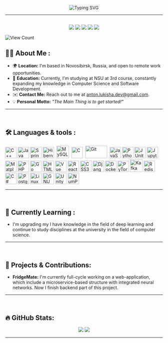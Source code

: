 <p align="center">
  <img src="https://readme-typing-svg.demolab.com?font=Roboto&weight=900&size=45&pause=1200&color=FFFFFF&center=true&vCenter=true&width=600&lines=Hi+there,+I'm+Anton;Backend+Developer;Enthusiast+Programmer;Always+Learning&repeat=true&cursor=true" alt="Typing SVG" />
</p>

<hr>
<p align="center">
<br>
<a target="_blank" href="https://vk.com/lukanlo/"><img src="https://img.shields.io/badge/-VKONTAKTE-0077FF?style=for-the-badge&logo=VK&logoColor=white"></img></a>
<a target="_blank" href="mailto:anton.lukisha.dev@gmail.com"><img src="https://img.shields.io/badge/-Gmail-D14836?style=for-the-badge&logo=Gmail&logoColor=white"></img></a>
<a target="_blank" href="https://github.com/antonlukisha/antonlukisha"><img src="https://img.shields.io/badge/-GitHub-333?style=for-the-badge&logo=GitHub&logoColor=white"></img></a>
<a target="_blank" href="https://t.me/lukanlo"><img src="https://img.shields.io/badge/-Telegram-27A7E7?style=for-the-badge&logo=Telegram&logoColor=white"></img></a>
<a target="_blank" href="https://stackoverflow.com/users/27875109/anton-lukisha"><img src="https://img.shields.io/badge/-StackOverflow-EF8236?style=for-the-badge&logo=StackOverflow&logoColor=white"></img></a>
<br>
</p>
<p align="left">
  <a rel="nofollow">
        <img alt="View Count" title="View count" src="https://komarev.com/ghpvc/?username=antonlukisha&amp;style=for-the-badge&amp;color=EF8236" style="max-width: 100%;">
    </a>
</p>

## :man_technologist: About Me :

- 🌍 **Location:** I'm based in Novosibirsk, Russia, and open to remote work opportunities.
- 🧠 **Education:** Currently, I'm studying at NSU at 3rd course, constantly expanding my knowledge in Computer Science and Software Development.
- ✉️ **Contact Me:** Reach out to me at [anton.lukisha.dev@gmail.com](mailto:anton.lukisha.dev@gmail.com).
- 💡 **Personal Motto:** *"The Main Thing is to get started!"*  

---
<br>

## :hammer_and_wrench:  Languages & tools :
<p align="left">
    <a href="https://docs.microsoft.com/en-us/cpp/?view=msvc-170" target="_blank" rel="noreferrer"><img title="C++" src="https://cdn.jsdelivr.net/gh/devicons/devicon@latest/icons/cplusplus/cplusplus-original.svg" width="36" height="36" alt="C++" /></a>
    <a href="https://www.oracle.com/java/" target="_blank" rel="noreferrer"><img title="Java" src="https://raw.githubusercontent.com/danielcranney/readme-generator/main/public/icons/skills/java-colored.svg" width="36" height="36" alt="Java" /></a>
    <a href="https://spring.io/" target="_blank" rel="noreferrer"><img title="Spring" src="https://cdn.jsdelivr.net/gh/devicons/devicon@latest/icons/spring/spring-original.svg" width="36" height="36" alt="Spring" /></a>
    <a href="https://hibernate.org/" target="_blank" rel="noreferrer"><img title="Hibernate" src="https://cdn.jsdelivr.net/gh/devicons/devicon@latest/icons/hibernate/hibernate-original.svg" width="36" height="36" alt="Hibernate" /></a>
    <a href="https://www.mysql.com/" target="_blank" rel="noreferrer"><img title="MySQL" alt="MySQL" src="https://raw.githubusercontent.com/Thomas-George-T/Thomas-George-T/master/assets/mysql.svg" width="40" height="40" style="vertical-align:down; margin:4px"/></a>
    <a href="https://docs.microsoft.com/en-us/cpp/?view=msvc-170" target="_blank" rel="noreferrer"><img title="C" img src="https://cdn.jsdelivr.net/gh/devicons/devicon@latest/icons/c/c-original.svg" width="36" height="36" alt="C" /></a>
    <a href="https://git-scm.com/" target="_blank" rel="noreferrer"><img title="Git" alt="Git" src="https://raw.githubusercontent.com/Thomas-George-T/Thomas-George-T/master/assets/git.svg" width="70" height="40" style="vertical-align:down; margin:4px"/></a>
    <a href="https://developer.mozilla.org/en-US/docs/Web/JavaScript" target="_blank" rel="noreferrer"><img title="JavaScript" src="https://raw.githubusercontent.com/danielcranney/readme-generator/main/public/icons/skills/javascript-colored.svg" width="36" height="36" alt="JavaScript" /></a>
    <a href="https://www.python.org/" target="_blank" rel="noreferrer"><img title="Python" src="https://raw.githubusercontent.com/danielcranney/readme-generator/main/public/icons/skills/python-colored.svg" width="36" height="36" alt="Python" /></a>
    <a href="https://junit.org/junit5/" target="_blank" rel="noreferrer"><img title="JUnit" src="https://cdn.jsdelivr.net/gh/devicons/devicon@latest/icons/junit/junit-original.svg" width="36" height="36" alt="JUnit" /></a>
    <a href="https://jupyter.org/" target="_blank" rel="noreferrer"><img title="Jupyter" src="https://cdn.jsdelivr.net/gh/devicons/devicon@latest/icons/jupyter/jupyter-original.svg" width="36" height="36" alt="Jupyter" /></a>
    <a href="https://matplotlib.org/" target="_blank" rel="noreferrer"><img title="Matplotlib" alt="Matplotlib" width="36" height="36" src="https://cdn.jsdelivr.net/gh/devicons/devicon@latest/icons/matplotlib/matplotlib-original.svg" /></a>
    <a href="https://www.php.net/" target="_blank" rel="noreferrer"><img title="PHP" src="https://raw.githubusercontent.com/danielcranney/readme-generator/main/public/icons/skills/php-colored.svg" width="36" height="36" alt="PHP" /></a>
    <a href="https://go.dev/doc/" target="_blank" rel="noreferrer"><img title="Go" alt="Go" width="36" height="36" src="https://cdn.jsdelivr.net/gh/devicons/devicon@latest/icons/go/go-original.svg" /></a>
    <a href="https://developer.mozilla.org/en-US/docs/Glossary/HTML5" target="_blank" rel="noreferrer"><img title="HTML5" src="https://raw.githubusercontent.com/danielcranney/readme-generator/main/public/icons/skills/html5-colored.svg" width="36" height="36" alt="HTML5" /></a>
    <a href="https://vuejs.org/" target="_blank" rel="noreferrer"><img title="Vue" src="https://raw.githubusercontent.com/danielcranney/readme-generator/main/public/icons/skills/vuejs-colored.svg" width="36" height="36" alt="Vue" /></a>
    <a href="https://reactjs.org/" target="_blank" rel="noreferrer"><img title="React" src="https://raw.githubusercontent.com/danielcranney/readme-generator/main/public/icons/skills/react-colored.svg" width="36" height="36" alt="React" /></a>
    <a href="https://www.w3.org/TR/CSS/#css" target="_blank" rel="noreferrer"><img title="CSS3" src="https://raw.githubusercontent.com/danielcranney/readme-generator/main/public/icons/skills/css3-colored.svg" width="36" height="36" alt="CSS3" /></a>
    <a href="https://www.djangoproject.com/" target="_blank" rel="noreferrer"><img title="Django" src="https://raw.githubusercontent.com/danielcranney/readme-generator/main/public/icons/skills/django-colored.svg" width="36" height="36" alt="Django" /></a>
    <a href="https://www.docker.com/" target="_blank" rel="noreferrer"><img title="Docker" src="https://raw.githubusercontent.com/danielcranney/readme-generator/main/public/icons/skills/docker-colored.svg" width="36" height="36" alt="Docker" /></a>
    <a href="https://pytorch.org/" target="_blank" rel="noreferrer"><img title="PyTorch" src="https://raw.githubusercontent.com/danielcranney/readme-generator/main/public/icons/skills/pytorch-colored.svg" width="36" height="36" alt="PyTorch" /></a>
    <a href="https://kafka.apache.org/" target="_blank" rel="noreferrer"><img title="Kafka" alt="Kafka" src="https://cdn.jsdelivr.net/gh/devicons/devicon@latest/icons/apachekafka/apachekafka-original.svg" height="40" /></a>
    <a href="https://redis.io/?ref=kubedexcom/" target="_blank" rel="noreferrer"><img title="Redis" alt="Redis" src="https://cdn.jsdelivr.net/gh/devicons/devicon@latest/icons/redis/redis-original-wordmark.svg" width="36" /></a>
    <a href="https://docs.microsoft.com/en-us/dotnet/csharp/" target="_blank" rel="noreferrer"><img title="C#" src="https://cdn.jsdelivr.net/gh/devicons/devicon@latest/icons/csharp/csharp-original.svg" width="36" height="36" alt="C#" /></a>
    <a href="https://www.postgresql.org/" target="_blank" rel="noreferrer"><img title="PostgreSQL" src="https://cdn.jsdelivr.net/gh/devicons/devicon@latest/icons/postgresql/postgresql-original.svg" width="36" height="36" alt="PostgreSQL" /></a>
    <a href="https://www.linux.org" target="_blank" rel="noreferrer"><img title="Linux" src="https://cdn.jsdelivr.net/gh/devicons/devicon@latest/icons/linux/linux-original.svg" width="36" height="36" alt="Linux" /></a>
    <a href="https://www.gnu.org/software/bash/" target="_blank" rel="noreferrer"><img title="GNU Bash" src="https://raw.githubusercontent.com/danielcranney/readme-generator/main/public/icons/skills/gnubash.svg" width="36" height="36" alt="GNU Bash" /></a>
    <a href="https://unity.com/ru" target="_blank" rel="noreferrer"><img title="Unity" src="https://cdn.jsdelivr.net/gh/devicons/devicon@latest/icons/unity/unity-original.svg" width="36" height="36" alt="Unity" /></a>
    <a href="https://numpy.org/" target="_blank" rel="noreferrer"><img title="NumPy" src="https://cdn.jsdelivr.net/gh/devicons/devicon@latest/icons/numpy/numpy-original.svg" width="36" height="36" alt="NumPy" /></a>

</p>

---
<br>

## 🌱 Currently Learning :

- I'm upgrading my I have knowledge in the field of deep learning and continue to study disciplines at the university in the field of computer science.
---
<br>

## :rocket: Projects & Contributions:

- **FridgeMate:** I'm currently full-cycle working on a web-application, which include a microservice-based structure with integrated neural networks. Now I finish backend part of this project.

---
<br>

## :fire: GitHub Stats:

<div align="center">
    <img src="https://github-readme-stats.vercel.app/api/top-langs/?username=antonlukisha&theme=github_dark&font=Roboto&layout=donut" />
    <img src="https://github-readme-stats.vercel.app/api?username=antonlukisha&show_icons=true&theme=github_dark&font=Roboto" />
</div>

---
<br>

